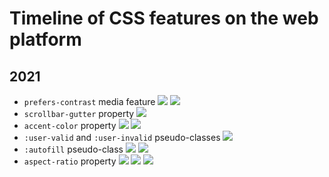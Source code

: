 # Timeline of CSS features on the web platform

## 2021

* `prefers-contrast` media feature ![][Chrome] ![][Safari]
* `scrollbar-gutter` property ![][Chrome]
* `accent-color` property ![][Chrome] ![][Firefox]
* `:user-valid` and `:user-invalid` pseudo-classes ![][Firefox]
* `:autofill` pseudo-class ![][Chrome] ![][Firefox]
* `aspect-ratio` property ![][Chrome] ![][Safari] ![][Firefox]

[Chrome]: https://raw.githubusercontent.com/alrra/browser-logos/main/src/chrome/chrome_16x16.png
[Safari]: https://raw.githubusercontent.com/alrra/browser-logos/main/src/safari/safari_16x16.png
[Firefox]: https://raw.githubusercontent.com/alrra/browser-logos/main/src/firefox/firefox_16x16.png
